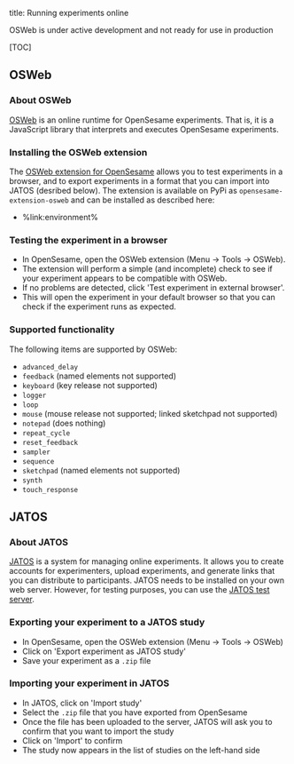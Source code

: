title: Running experiments online


<div class="alert alert-warning" role="alert">
OSWeb is under active development and not ready for use in production
</div>


[TOC]


## OSWeb

### About OSWeb

[OSWeb] is an online runtime for OpenSesame experiments. That is, it is a JavaScript library that interprets and executes OpenSesame experiments.


### Installing the OSWeb extension

The [OSWeb extension for OpenSesame] allows you to test experiments in a browser, and to export experiments in a format that you can import into JATOS (desribed below). The extension is available on PyPi as `opensesame-extension-osweb` and can be installed as described here:

- %link:environment%


### Testing the experiment in a browser

- In OpenSesame, open the OSWeb extension (Menu → Tools → OSWeb).
- The extension will perform a simple (and incomplete) check to see if your experiment appears to be compatible with OSWeb.
- If no problems are detected, click 'Test experiment in external browser'.
- This will open the experiment in your default browser so that you can check if the experiment runs as expected.

### Supported functionality

The following items are supported by OSWeb:

- `advanced_delay`
- `feedback` (named elements not supported)
- `keyboard` (key release not supported)
- `logger`
- `loop`
- `mouse` (mouse release not supported; linked sketchpad not supported)
- `notepad` (does nothing)
- `repeat_cycle`
- `reset_feedback`
- `sampler`
- `sequence`
- `sketchpad` (named elements not supported)
- `synth`
- `touch_response`


## JATOS

### About JATOS

[JATOS] is a system for managing online experiments. It allows you to create accounts for experimenters, upload experiments, and generate links that you can distribute to participants. JATOS needs to be installed on your own web server. However, for testing purposes, you can use the [JATOS test server](https://www.jatos.org/JATOS-Tryout-Server.html).

### Exporting your experiment to a JATOS study

- In OpenSesame, open the OSWeb extension (Menu → Tools → OSWeb)
- Click on 'Export experiment as JATOS study'
- Save your experiment as a `.zip` file

### Importing your experiment in JATOS

- In JATOS, click on 'Import study'
- Select the `.zip` file that you have exported from OpenSesame
- Once the file has been uploaded to the server, JATOS will ask you to confirm that you want to import the study
- Click on 'Import' to confirm
- The study now appears in the list of studies on the left-hand side


[jatos]: https://www.jatos.org/
[osweb]: http://github.com/shyras/osweb
[OSWeb extension for OpenSesame]: https://github.com/smathot/opensesame-extension-osweb
